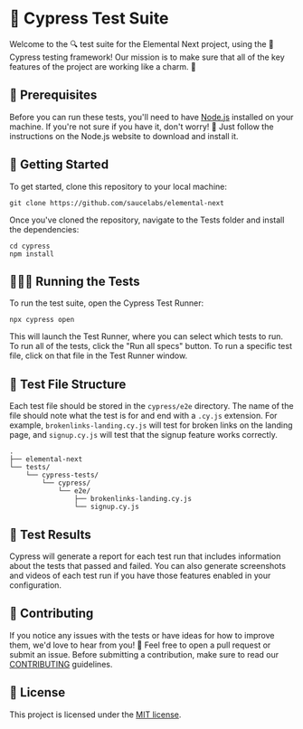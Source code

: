 # 🚀 Cypress Test Suite

Welcome to the 🔍 test suite for the Elemental Next project, using the 🌲 Cypress testing framework! Our mission is to make sure that all of the key features of the project are working like a charm. 💪

## 📜 Prerequisites

Before you can run these tests, you'll need to have [Node.js](https://nodejs.org/en/) installed on your machine. If you're not sure if you have it, don't worry! 🤔 Just follow the instructions on the Node.js website to download and install it.

## 🚀 Getting Started

To get started, clone this repository to your local machine:

```
git clone https://github.com/saucelabs/elemental-next
```

Once you've cloned the repository, navigate to the Tests folder and install the dependencies:

```
cd cypress
npm install
```

## 🏃🏽‍♀️ Running the Tests

To run the test suite, open the Cypress Test Runner:

```
npx cypress open
```

This will launch the Test Runner, where you can select which tests to run. To run all of the tests, click the "Run all specs" button. To run a specific test file, click on that file in the Test Runner window.

## 📄 Test File Structure

Each test file should be stored in the `cypress/e2e` directory. The name of the file should note what the test is for and end with a `.cy.js` extension. For example, `brokenlinks-landing.cy.js` will test for broken links on the landing page, and `signup.cy.js` will test that the signup feature works correctly.

```
.
├── elemental-next
└── tests/
    └── cypress-tests/
        └── cypress/
            └── e2e/
                ├── brokenlinks-landing.cy.js
                └── signup.cy.js

```

## 🎉 Test Results

Cypress will generate a report for each test run that includes information about the tests that passed and failed. You can also generate screenshots and videos of each test run if you have those features enabled in your configuration.

## 🤝 Contributing

If you notice any issues with the tests or have ideas for how to improve them, we'd love to hear from you! 🙌 Feel free to open a pull request or submit an issue. Before submitting a contribution, make sure to read our [CONTRIBUTING](https://github.com/saucelabs/elemental-next/blob/main/CONTRIBUTING.md) guidelines.

## 📜 License

This project is licensed under the [MIT license](https://github.com/saucelabs/elemental-next/blob/main/LICENSE).